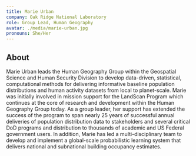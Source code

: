 ```yaml
---
title: Marie Urban
company: Oak Ridge National Laboratory
role: Group Lead, Human Geography
avatar: ./media/marie-urban.jpg
pronouns: She/Her
---
```

## About

Marie Urban leads the Human Geography Group within the Geospatial Science and Human Security Division to develop data-driven, statistical, computational methods for delivering informative baseline population distributions and human activity datasets from local to planet-scale. Marie was initially involved in mission support for the LandScan Program which continues at the core of research and development within the Human Geography Group today. As a group leader, her support has extended the success of the program to span nearly 25 years of successful annual deliveries of population distribution data to stakeholders and several critical DoD programs and distribution to thousands of academic and US Federal government users. In addition, Marie has led a multi-disciplinary team to develop and implement a global-scale probabilistic learning system that delivers national and subnational building occupancy estimates.